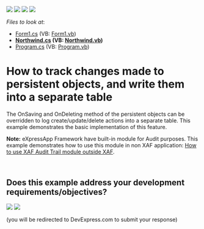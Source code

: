 <!-- default badges list -->
![](https://img.shields.io/endpoint?url=https://codecentral.devexpress.com/api/v1/VersionRange/128586249/20.1.3%2B)
[![](https://img.shields.io/badge/Open_in_DevExpress_Support_Center-FF7200?style=flat-square&logo=DevExpress&logoColor=white)](https://supportcenter.devexpress.com/ticket/details/E2419)
[![](https://img.shields.io/badge/📖_How_to_use_DevExpress_Examples-e9f6fc?style=flat-square)](https://docs.devexpress.com/GeneralInformation/403183)
[![](https://img.shields.io/badge/💬_Leave_Feedback-feecdd?style=flat-square)](#does-this-example-address-your-development-requirementsobjectives)
<!-- default badges end -->
<!-- default file list -->
*Files to look at*:

* [Form1.cs](./CS/Q149895/Form1.cs) (VB: [Form1.vb](./VB/Q149895/Form1.vb))
* **[Northwind.cs](./CS/Q149895/Northwind.cs) (VB: [Northwind.vb](./VB/Q149895/Northwind.vb))**
* [Program.cs](./CS/Q149895/Program.cs) (VB: [Program.vb](./VB/Q149895/Program.vb))
<!-- default file list end -->
# How to track changes made to persistent objects, and write them into a separate table


<p>The OnSaving and OnDeleting method of the persistent objects can be overridden to log create/update/delete actions into a separate table. This example demonstrates the basic implementation of this feature.</p><p><strong>Note:</strong> eXpressApp Framework have built-in module for Audit purposes. This example demonstrates how to use this module in non XAF application: <a href="https://www.devexpress.com/Support/Center/p/E2274">How to use XAF Audit Trail module outside XAF</a>.</p>

<br/>


<!-- feedback -->
## Does this example address your development requirements/objectives?

[<img src="https://www.devexpress.com/support/examples/i/yes-button.svg"/>](https://www.devexpress.com/support/examples/survey.xml?utm_source=github&utm_campaign=XPO_how-to-track-changes-made-to-persistent-objects-and-write-them-into-a-separate-table-e2419&~~~was_helpful=yes) [<img src="https://www.devexpress.com/support/examples/i/no-button.svg"/>](https://www.devexpress.com/support/examples/survey.xml?utm_source=github&utm_campaign=XPO_how-to-track-changes-made-to-persistent-objects-and-write-them-into-a-separate-table-e2419&~~~was_helpful=no)

(you will be redirected to DevExpress.com to submit your response)
<!-- feedback end -->
